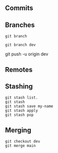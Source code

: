 ## Commits

## Branches

```
git branch
```

```
git branch dev
```

git push -u origin dev

## Remotes
 
## Stashing

```
git stash list.
git stash
git stash save my-name
git stash apply
git stash pop
```

## Merging

```
git checkout dev
git merge main
```
